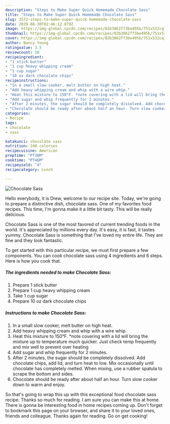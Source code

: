 ```yaml
---
description: "Steps to Make Super Quick Homemade Chocolate Sass"
title: "Steps to Make Super Quick Homemade Chocolate Sass"
slug: 3572-steps-to-make-super-quick-homemade-chocolate-sass
date: 2020-08-30T02:46:12.879Z
image: https://img-global.cpcdn.com/recipes/02b3862ff3be495b/751x532cq70/chocolate-sass-recipe-main-photo.jpg
thumbnail: https://img-global.cpcdn.com/recipes/02b3862ff3be495b/751x532cq70/chocolate-sass-recipe-main-photo.jpg
cover: https://img-global.cpcdn.com/recipes/02b3862ff3be495b/751x532cq70/chocolate-sass-recipe-main-photo.jpg
author: Nancy Young
ratingvalue: 3.5
reviewcount: 10
recipeingredient:
- "1 stick butter"
- "1 cup heavy whipping cream"
- "1 cup sugar"
- "10 oz dark chocolate chips"
recipeinstructions:
- "In a small slow cooker, melt butter on high heat."
- "Add heavy whipping cream and whip with a wire whip."
- "Heat this mixture to 150°F. *note covering with a lid will bring the mixture up to temperature much quicker. Just check temp frequently and mix well to prevent over heating"
- "Add sugar and whip frequently for 2 minutes."
- "After 2 minutes, the sugar should be completely dissolved. Add chocolate chips, add lid, and turn heat to low. Mix occasionally until chocolate has completely melted. When mixing, use a rubber spatula to scrape the bottom and sides."
- "Chocolate should be ready after about half an hour. Turn slow cooker down to warm and enjoy."
categories:
- Recipe
tags:
- chocolate
- sass

katakunci: chocolate sass 
nutrition: 248 calories
recipecuisine: American
preptime: "PT38M"
cooktime: "PT46M"
recipeyield: "4"
recipecategory: Lunch

---
```



![Chocolate Sass](https://img-global.cpcdn.com/recipes/02b3862ff3be495b/751x532cq70/chocolate-sass-recipe-main-photo.jpg)

Hello everybody, it is Drew, welcome to our recipe site. Today, we're going to prepare a distinctive dish, chocolate sass. One of my favorites food recipes. This time, I'm gonna make it a little bit tasty. This will be really delicious.

Chocolate Sass is one of the most favored of current trending foods in the world. It's appreciated by millions every day. It's easy, it is fast, it tastes yummy. Chocolate Sass is something that I've loved my entire life. They are fine and they look fantastic.




To get started with this particular recipe, we must first prepare a few components. You can cook chocolate sass using 4 ingredients and 6 steps. Here is how you cook that.

<!--inarticleads1-->

##### The ingredients needed to make Chocolate Sass:

1. Prepare 1 stick butter
1. Prepare 1 cup heavy whipping cream
1. Take 1 cup sugar
1. Prepare 10 oz dark chocolate chips




<!--inarticleads2-->

##### Instructions to make Chocolate Sass:

1. In a small slow cooker, melt butter on high heat.
1. Add heavy whipping cream and whip with a wire whip.
1. Heat this mixture to 150°F. *note covering with a lid will bring the mixture up to temperature much quicker. Just check temp frequently and mix well to prevent over heating
1. Add sugar and whip frequently for 2 minutes.
1. After 2 minutes, the sugar should be completely dissolved. Add chocolate chips, add lid, and turn heat to low. Mix occasionally until chocolate has completely melted. When mixing, use a rubber spatula to scrape the bottom and sides.
1. Chocolate should be ready after about half an hour. Turn slow cooker down to warm and enjoy.




So that's going to wrap this up with this exceptional food chocolate sass recipe. Thanks so much for reading. I am sure you can make this at home. There is gonna be interesting food in home recipes coming up. Don't forget to bookmark this page on your browser, and share it to your loved ones, friends and colleague. Thanks again for reading. Go on get cooking!
